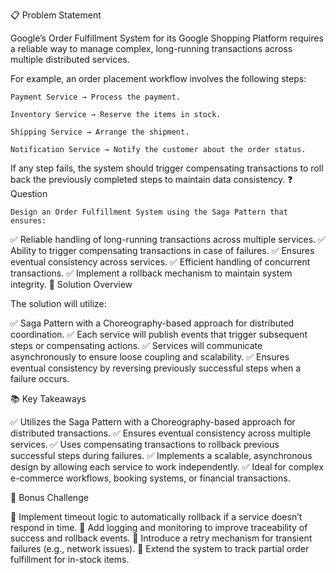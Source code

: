 📋 Problem Statement

Google’s Order Fulfillment System for its Google Shopping Platform requires a reliable way to manage complex, long-running transactions across multiple distributed services.

For example, an order placement workflow involves the following steps:

    Payment Service → Process the payment.

    Inventory Service → Reserve the items in stock.

    Shipping Service → Arrange the shipment.

    Notification Service → Notify the customer about the order status.

If any step fails, the system should trigger compensating transactions to roll back the previously completed steps to maintain data consistency.
❓ Question

    Design an Order Fulfillment System using the Saga Pattern that ensures:

✅ Reliable handling of long-running transactions across multiple services.
✅ Ability to trigger compensating transactions in case of failures.
✅ Ensures eventual consistency across services.
✅ Efficient handling of concurrent transactions.
✅ Implement a rollback mechanism to maintain system integrity.
🧩 Solution Overview

The solution will utilize:

✅ Saga Pattern with a Choreography-based approach for distributed coordination.
✅ Each service will publish events that trigger subsequent steps or compensating actions.
✅ Services will communicate asynchronously to ensure loose coupling and scalability.
✅ Ensures eventual consistency by reversing previously successful steps when a failure occurs.

📚 Key Takeaways

✅ Utilizes the Saga Pattern with a Choreography-based approach for distributed transactions.
✅ Ensures eventual consistency across multiple services.
✅ Uses compensating transactions to rollback previous successful steps during failures.
✅ Implements a scalable, asynchronous design by allowing each service to work independently.
✅ Ideal for complex e-commerce workflows, booking systems, or financial transactions.

💬 Bonus Challenge

🔹 Implement timeout logic to automatically rollback if a service doesn’t respond in time.
🔹 Add logging and monitoring to improve traceability of success and rollback events.
🔹 Introduce a retry mechanism for transient failures (e.g., network issues).
🔹 Extend the system to track partial order fulfillment for in-stock items.